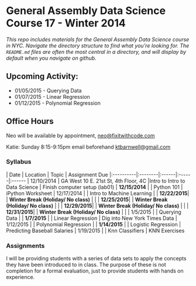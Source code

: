# General Assembly Data Science Course 17 - Winter 2014

*This repo includes materials for the General Assembly Data Science course in NYC. Navigate the directory structure to find what you're looking for. The `README.md` files are often the most central in a directory, and will display by default when you navigate on github.*


## Upcoming Activity:

* 01/05/2015 - Querying Data
* 01/07/2015 - Linear Regression
* 01/12/2015 - Polynomial Regression

## Office Hours

Neo will be available by appointment, neo@fixitwithcode.com

Katie: Sunday 8:15-9:15pm email beforehand ktbarnwell@gmail.com

### Syllabus


| Date      | Location | Topic | Assignment Due 
|:----------|:--------|:------|:------|:------
| 12/10/2014 | GA West 10 E. 21st St, 4th Floor, 4C |Intro to Intro to Data Science | Finish computer setup (lab01)
| **12/15/2014** | | Python 101 | iPython Worksheet
| 12/17/2014  | | Intro to Machine Learning | 
| **12/22/2015**| | **Winter Break (Holiday/ No class)** | |
| **12/25/2015**| | **Winter Break (Holiday/ No class)** | |
| **12/29/2015**| | **Winter Break (Holiday/ No class)** | |
| **12/31/2015**| | **Winter Break (Holiday/ No class)** | |
| 1/5/2015 | | Querying Data  |
| **1/7/2015** | | Linear Regression  | Dig into New York Times Data
| 1/12/2015 | |  Polynomial Regression  | 
| **1/14/2015** | | Logistic Regression  | Predicting Baseball Salaries
| 1/19/2015 | | Knn Classifiers | KNN Exercises 


### Assignments

I will be providing students with a series of data sets to apply the concepts they have been introduced to in class.  The purpose of these is not completion for a formal evaluation, just to provide students with hands on experience.


